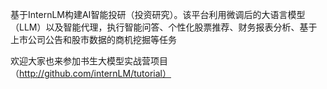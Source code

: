 基于InternLM构建AI智能投研（投资研究）。该平台利用微调后的大语言模型（LLM）以及智能代理，执行智能问答、个性化股票推荐、财务报表分析、基于上市公司公告和股市数据的商机挖掘等任务

欢迎大家也来参加书生大模型实战营项目（http://github.com/internLM/tutorial）
